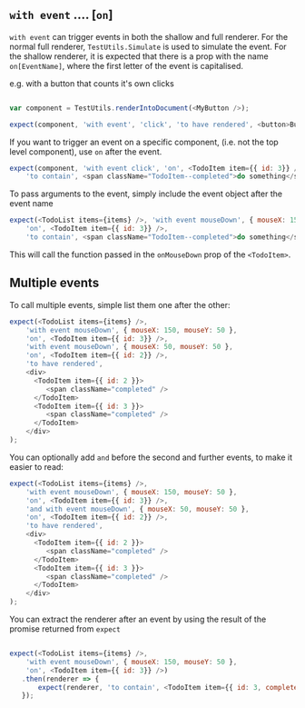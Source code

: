 ## `with event` .... [`on`]

`with event` can trigger events in both the shallow and full renderer.  For the normal full renderer,
`TestUtils.Simulate` is used to simulate the event. For the shallow renderer, it is expected that 
there is a prop with the name `on[EventName]`, where the first letter of the event is capitalised.

e.g. with a button that counts it's own clicks

```js

var component = TestUtils.renderIntoDocument(<MyButton />);

expect(component, 'with event', 'click', 'to have rendered', <button>Button was clicked 1 times</button>);
```

If you want to trigger an event on a specific component, (i.e. not the top level component), use `on` 
after the event.

```js
expect(component, 'with event click', 'on', <TodoItem item={{ id: 3}} />, 
    'to contain', <span className="TodoItem--completed">do something</span>);
```

To pass arguments to the event, simply include the event object after the event name

```js
expect(<TodoList items={items} />, 'with event mouseDown', { mouseX: 150, mouseY: 50 },
    'on', <TodoItem item={{ id: 3}} />,
    'to contain', <span className="TodoItem--completed">do something</span>);
```

This will call the function passed in the `onMouseDown` prop of the `<TodoItem>`.

## Multiple events

To call multiple events, simple list them one after the other:


```js
expect(<TodoList items={items} />, 
    'with event mouseDown', { mouseX: 150, mouseY: 50 },
    'on', <TodoItem item={{ id: 3}} />,
    'with event mouseDown', { mouseX: 50, mouseY: 50 },
    'on', <TodoItem item={{ id: 2}} />,
    'to have rendered', 
    <div>
      <TodoItem item={{ id: 2 }}>
         <span className="completed" />
      </TodoItem>
      <TodoItem item={{ id: 3 }}>
         <span className="completed" />
      </TodoItem>
    </div>
);
```

You can optionally add `and` before the second and further events, to make it easier to read:

```js
expect(<TodoList items={items} />, 
    'with event mouseDown', { mouseX: 150, mouseY: 50 },
    'on', <TodoItem item={{ id: 3}} />,
    'and with event mouseDown', { mouseX: 50, mouseY: 50 },
    'on', <TodoItem item={{ id: 2}} />,
    'to have rendered', 
    <div>
      <TodoItem item={{ id: 2 }}>
         <span className="completed" />
      </TodoItem>
      <TodoItem item={{ id: 3 }}>
         <span className="completed" />
      </TodoItem>
    </div>
);
```

You can extract the renderer after an event by using the result of the promise returned from `expect`
```js

expect(<TodoList items={items} />, 
    'with event mouseDown', { mouseX: 150, mouseY: 50 },
    'on', <TodoItem item={{ id: 3}} />)
   .then(renderer => {
       expect(renderer, 'to contain', <TodoItem item={{ id: 3, completed: true }} />);
   });
```